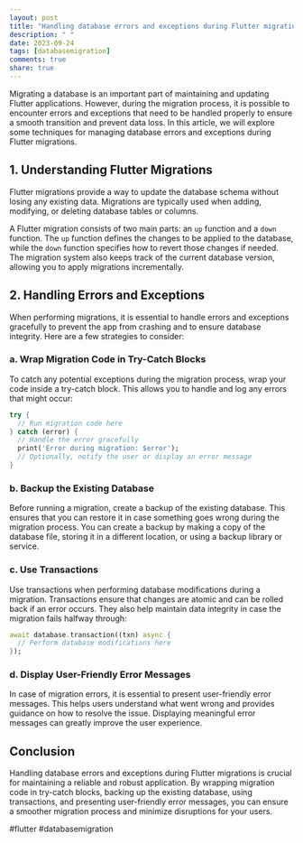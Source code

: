 ```yaml
---
layout: post
title: "Handling database errors and exceptions during Flutter migrations"
description: " "
date: 2023-09-24
tags: [databasemigration]
comments: true
share: true
---
```


Migrating a database is an important part of maintaining and updating Flutter applications. However, during the migration process, it is possible to encounter errors and exceptions that need to be handled properly to ensure a smooth transition and prevent data loss. In this article, we will explore some techniques for managing database errors and exceptions during Flutter migrations.

## 1. Understanding Flutter Migrations

Flutter migrations provide a way to update the database schema without losing any existing data. Migrations are typically used when adding, modifying, or deleting database tables or columns.

A Flutter migration consists of two main parts: an `up` function and a `down` function. The `up` function defines the changes to be applied to the database, while the `down` function specifies how to revert those changes if needed. The migration system also keeps track of the current database version, allowing you to apply migrations incrementally.

## 2. Handling Errors and Exceptions

When performing migrations, it is essential to handle errors and exceptions gracefully to prevent the app from crashing and to ensure database integrity. Here are a few strategies to consider:

### a. Wrap Migration Code in Try-Catch Blocks

To catch any potential exceptions during the migration process, wrap your code inside a try-catch block. This allows you to handle and log any errors that might occur:

```dart
try {
  // Run migration code here
} catch (error) {
  // Handle the error gracefully
  print('Error during migration: $error');
  // Optionally, notify the user or display an error message
}
```

### b. Backup the Existing Database

Before running a migration, create a backup of the existing database. This ensures that you can restore it in case something goes wrong during the migration process. You can create a backup by making a copy of the database file, storing it in a different location, or using a backup library or service.

### c. Use Transactions

Use transactions when performing database modifications during a migration. Transactions ensure that changes are atomic and can be rolled back if an error occurs. They also help maintain data integrity in case the migration fails halfway through:

```dart
await database.transaction((txn) async {
  // Perform database modifications here
});
```

### d. Display User-Friendly Error Messages

In case of migration errors, it is essential to present user-friendly error messages. This helps users understand what went wrong and provides guidance on how to resolve the issue. Displaying meaningful error messages can greatly improve the user experience.

## Conclusion

Handling database errors and exceptions during Flutter migrations is crucial for maintaining a reliable and robust application. By wrapping migration code in try-catch blocks, backing up the existing database, using transactions, and presenting user-friendly error messages, you can ensure a smoother migration process and minimize disruptions for your users.

#flutter #databasemigration